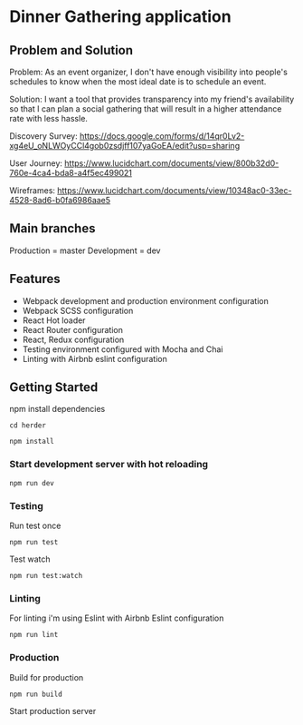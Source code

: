Dinner Gathering application
=============================

Problem and Solution
----------------------------

Problem: As an event organizer, I don't have enough visibility into people's schedules to know when the most ideal date is to schedule an event.

Solution: I want a tool that provides transparency into my friend's availability so that I can plan a social gathering that will result in a higher attendance rate with less hassle.

Discovery Survey: https://docs.google.com/forms/d/14qr0Lv2-xg4eU_oNLWOyCCl4gob0zsdjff107yaGoEA/edit?usp=sharing

User Journey: https://www.lucidchart.com/documents/view/800b32d0-760e-4ca4-bda8-a4f5ec499021

Wireframes: https://www.lucidchart.com/documents/view/10348ac0-33ec-4528-8ad6-b0fa6986aae5

Main branches
--------------------------

Production = master
Development = dev

## Features

- Webpack development and production environment configuration
- Webpack SCSS configuration
- React Hot loader
- React Router configuration
- React, Redux configuration
- Testing environment configured with Mocha and Chai
- Linting with Airbnb eslint configuration

## Getting Started

npm install dependencies

````
cd herder

npm install
````

### Start development server with hot reloading

````
npm run dev
````

### Testing

Run test once

````
npm run test
````

Test watch

````
npm run test:watch
````

### Linting

For linting i'm using Eslint with Airbnb Eslint configuration

````
npm run lint
````

### Production

Build for production

````
npm run build
````

Start production server
